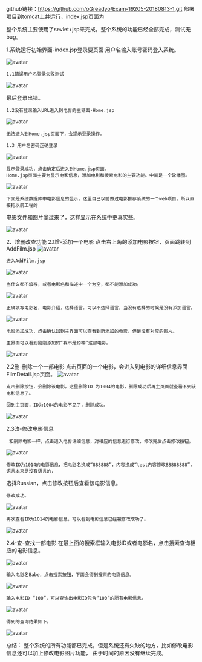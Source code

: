 github链接：https://github.com/oGreadyo/Exam-19205-20180813-1.git
部署项目到tomcat上并运行，index.jsp页面为


整个系统主要使用了sevlet+jsp来完成，整个系统的功能已经全部完成，测试无bug。

1.系统运行初始界面-index.jsp登录要页面
    用户名输入账号密码登入系统。

![avatar](https://github.com/oGreadyo/Exam-19205-20180813-1/blob/master/pic/1.png)

    1.1错误用户名登录失败测试

![avatar](https://github.com/oGreadyo/Exam-19205-20180813-1/blob/master/pic/2.png)

   最后登录出错。

    1.2没有登录输入URL进入到电影的主界面-Home.jsp

![avatar](https://github.com/oGreadyo/Exam-19205-20180813-1/blob/master/pic/3.PNG)


    无法进入到Home.jsp页面下，会提示登录操作。

    1.3 用户名密码正确登录

![avatar](https://github.com/oGreadyo/Exam-19205-20180813-1/raw/master/pic/4.PNG)

    显示登录成功，点击确定后进入到Home.jsp页面。
    Home.jsp页面主要为显示电影信息，添加电影和搜索电影的主要功能。中间是一个轮播图。

![avatar](https://github.com/oGreadyo/Exam-19205-20180813-1/raw/master/pic/5.PNG)

    下面是系统数据库中电影信息的显示，这里自己以前做过电影推荐系统的一个web项目，所以直接把以前工程的
电影文件和图片拿过来了，这样显示在系统中更真实些。

![avatar](https://github.com/oGreadyo/Exam-19205-20180813-1/raw/master/pic/6.PNG)

2、增删改查功能
   2.1增-添加一个电影
    点击右上角的添加电影按钮，页面跳转到AddFilm.jsp
![avatar](https://github.com/oGreadyo/Exam-19205-20180813-1/raw/master/pic/7PNG)
    
    进入AddFilm.jsp

![avatar](https://github.com/oGreadyo/Exam-19205-20180813-1/raw/master/pic/8.PNG)

    当什么都不填写，或者电影名和描述中一个为空，都不能添加成功。

![avatar](https://github.com/oGreadyo/Exam-19205-20180813-1/raw/master/pic/9.PNG)

    正确填写电影名，电影介绍，选择语言。可以不选择语言，当没有选择的时候是没有添加语言。

![avatar](https://github.com/oGreadyo/Exam-19205-20180813-1/raw/master/pic/10.PNG)

    电影添加成功，点击确认回到主界面可以查看到新添加的电影。但是没有对应的图片。

    主界面可以看到刚刚添加的“我不是药神”这部电影。

![avatar](https://github.com/oGreadyo/Exam-19205-20180813-1/raw/master/pic/11.PNG)

  2.2删-删除一个一部电影
     点击页面的一个电影，会进入到电影的详细信息界面FilmDetail.jsp页面。
![avatar](https://github.com/oGreadyo/Exam-19205-20180813-1/raw/master/pic/12.PNG)

    点击删除按钮，会删除该电影，这里删除ID 为1004的电影，删除成功后再主页面就查看不到该电影信息了。

    回到主页面，ID为1004的电影不见了，删除成功。

![avatar](https://github.com/oGreadyo/Exam-19205-20180813-1/raw/master/pic/13.PNG)

  2.3改-修改电影信息
    
     和删除电影一样，点击进入电影详细信息，对相应的信息进行修改，修改完后点击修改按钮。

![avatar](https://github.com/oGreadyo/Exam-19205-20180813-1/raw/master/pic/14.PNG)

    修改ID为1014的电影信息，把电影名换成“888888”，内容换成“test内容修改88888888”，语言本来是没有语言的，
选择Russian，点击修改按钮后查看该电影信息。

    修改成功。

![avatar](https://github.com/oGreadyo/Exam-19205-20180813-1/raw/master/pic/15.PNG)

    再次查看ID为1014的电影信息，可以看到电影信息已经被修改成功了。

![avatar](https://github.com/oGreadyo/Exam-19205-20180813-1/raw/master/pic/16.PNG)

  2.4-查-查找一部电影
     在最上面的搜索框输入电影ID或者电影名，点击搜索查询相应的电影信息。

![avatar](https://github.com/oGreadyo/Exam-19205-20180813-1/raw/master/pic/17.PNG)

    输入电影名Babe，点击搜索按钮，下面会得到搜索的电影信息。

![avatar](https://github.com/oGreadyo/Exam-19205-20180813-1/raw/master/pic/18.PNG)

    输入电影ID “100”，可以查询出电影ID包含“100”的所有电影信息。

![avatar](https://github.com/oGreadyo/Exam-19205-20180813-1/raw/master/pic/19.PNG)

    得到的查询结果如下。

![avatar](https://github.com/oGreadyo/Exam-19205-20180813-1/raw/master/pic/20.PNG)

  总结：
      整个系统的所有功能都已完成，但是系统还有欠缺的地方，比如修改电影信息还可以加上修改电影图片功能，
由于时间的原因没有继续完成。
